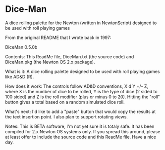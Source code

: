 # Dice-Man
A dice rolling palette for the Newton (written in NewtonScript) designed to be used with roll playing games

From the original README that I wrote back in 1997:

DiceMan 0.5.0b

Contents: This ReadMe file, DiceMan.txt (the source code) and DiceMan.pkg (the Newton OS 2.x package).

What is it: A dice rolling palette designed to be used with roll playing games like AD&D (R).

How does it work: The controls follow AD&D conventions, X d Y +/- Z, where X is the number of dice to be rolled, Y is the type of dice (2 sided to 100 sided) and Z is the roll modifier (plus or minus 0 to 20). Hitting the "roll" button gives a total based on a random simulated dice roll.

What's next: I'd like to add a "paste" button that would copy the results at the text insertion point. I also plan to support rotating views.

Notes: This is BETA software, I'm not yet sure it is totaly safe. It has been compiled for 2.x Newton OS systems only. If you spread this around, please at least offer to include the source code and this ReadMe file. Have a nice day.

